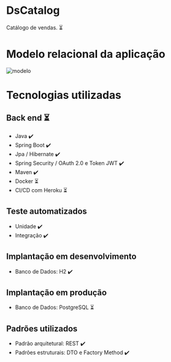 # DsCatalog
Catálogo de vendas. :hourglass_flowing_sand:

# Modelo relacional da aplicação
![modelo](https://user-images.githubusercontent.com/37542212/143661579-24ac552f-108b-43aa-ad91-0e2811c3b3b6.png)

# Tecnologias utilizadas
## Back end :hourglass_flowing_sand:
- Java :heavy_check_mark:
- Spring Boot :heavy_check_mark:
- Jpa / Hibernate :heavy_check_mark:
- Spring Security / OAuth 2.0 e Token JWT :heavy_check_mark:
- Maven :heavy_check_mark:
- Docker :hourglass_flowing_sand:
- CI/CD com Heroku :hourglass_flowing_sand:

## Teste automatizados
- Unidade :heavy_check_mark:
- Integração :heavy_check_mark:

## Implantação em desenvolvimento
- Banco de Dados: H2 :heavy_check_mark:

## Implantação em produção 
- Banco de Dados: PostgreSQL :hourglass_flowing_sand:

## Padrões utilizados
- Padrão arquitetural: REST :heavy_check_mark:
- Padrões estruturais: DTO e Factory Method :heavy_check_mark:
